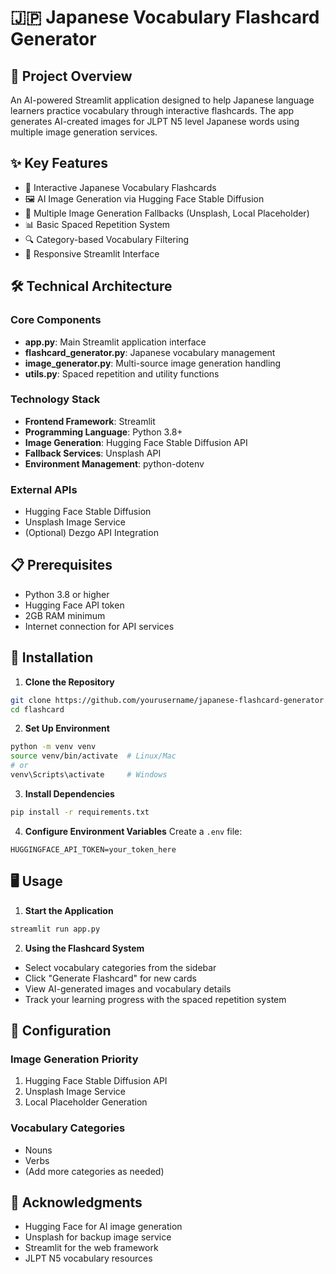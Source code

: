 # 🇯🇵 Japanese Vocabulary Flashcard Generator

## 📘 Project Overview

An AI-powered Streamlit application designed to help Japanese language learners practice vocabulary through interactive flashcards. The app generates AI-created images for JLPT N5 level Japanese words using multiple image generation services.

## ✨ Key Features

- 🎴 Interactive Japanese Vocabulary Flashcards
- 🖼️ AI Image Generation via Hugging Face Stable Diffusion
- 🔄 Multiple Image Generation Fallbacks (Unsplash, Local Placeholder)
- 📊 Basic Spaced Repetition System
- 🔍 Category-based Vocabulary Filtering
- 📱 Responsive Streamlit Interface

## 🛠 Technical Architecture

### Core Components
- **app.py**: Main Streamlit application interface
- **flashcard_generator.py**: Japanese vocabulary management
- **image_generator.py**: Multi-source image generation handling
- **utils.py**: Spaced repetition and utility functions

### Technology Stack
- **Frontend Framework**: Streamlit
- **Programming Language**: Python 3.8+
- **Image Generation**: Hugging Face Stable Diffusion API
- **Fallback Services**: Unsplash API
- **Environment Management**: python-dotenv

### External APIs
- Hugging Face Stable Diffusion
- Unsplash Image Service
- (Optional) Dezgo API Integration

## 📋 Prerequisites

- Python 3.8 or higher
- Hugging Face API token
- 2GB RAM minimum
- Internet connection for API services

## 🚀 Installation

1. **Clone the Repository**
```bash
git clone https://github.com/yourusername/japanese-flashcard-generator.git
cd flashcard
```

2. **Set Up Environment**
```bash
python -m venv venv
source venv/bin/activate  # Linux/Mac
# or
venv\Scripts\activate     # Windows
```

3. **Install Dependencies**
```bash
pip install -r requirements.txt
```

4. **Configure Environment Variables**
Create a `.env` file:
```
HUGGINGFACE_API_TOKEN=your_token_here
```

## 🖥️ Usage

1. **Start the Application**
```bash
streamlit run app.py
```

2. **Using the Flashcard System**
- Select vocabulary categories from the sidebar
- Click "Generate Flashcard" for new cards
- View AI-generated images and vocabulary details
- Track your learning progress with the spaced repetition system

## 🔧 Configuration

### Image Generation Priority
1. Hugging Face Stable Diffusion API
2. Unsplash Image Service
3. Local Placeholder Generation

### Vocabulary Categories
- Nouns
- Verbs
- (Add more categories as needed)

## 🤝 Acknowledgments

- Hugging Face for AI image generation
- Unsplash for backup image service
- Streamlit for the web framework
- JLPT N5 vocabulary resources